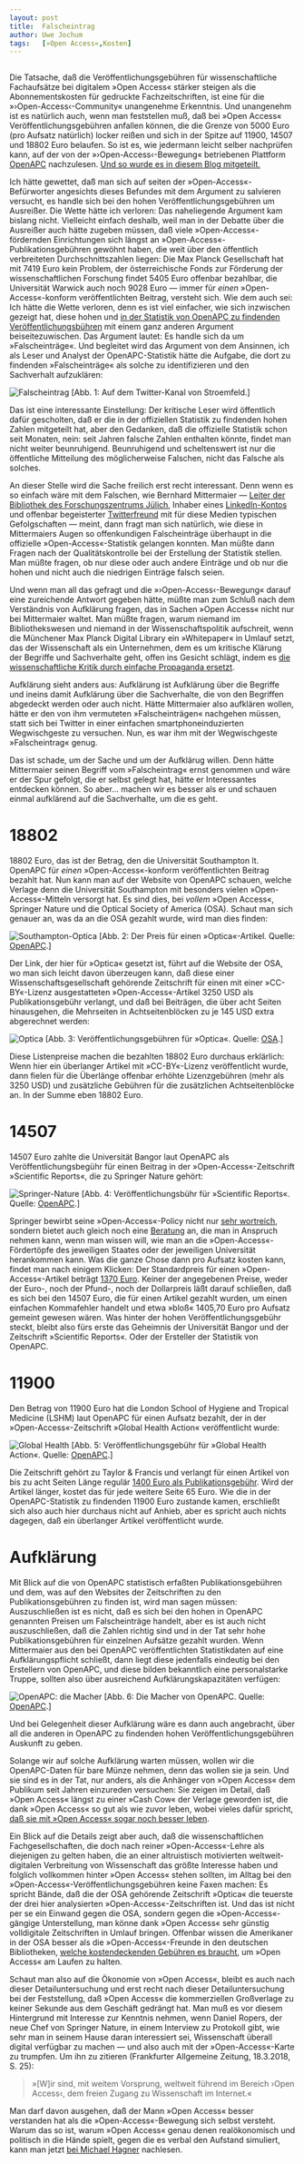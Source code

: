 ```yaml
---
layout:	post
title:	Falscheintrag
author:	Uwe Jochum
tags:   [»Open Access«,Kosten]
---
```


<img src="http://vg05.met.vgwort.de/na/667957a280524e258945added54fbb43" width="1" height="1" alt="">

Die Tatsache, daß die Veröffentlichungsgebühren für
wissenschaftliche Fachaufsätze bei digitalem »Open Access«
stärker steigen als die Abonnementskosten für gedruckte
Fachzeitschriften, ist eine für die »›Open-Access‹-Community«
unangenehme Erkenntnis. Und unangenehm ist es natürlich auch,
wenn man feststellen muß, daß bei »Open Access«
Veröffentlichungsgebühren anfallen können, die die Grenze von
5000 Euro (pro Aufsatz natürlich) locker reißen und sich in der
Spitze auf 11900, 14507 und 18802 Euro belaufen. So ist es, wie
jedermann leicht selber nachprüfen kann, auf der von der
»›Open-Access‹-Bewegung« betriebenen Plattform
[OpenAPC](https://github.com/OpenAPC/openapc-de)
nachzulesen. [Und so wurde es in diesem Blog
mitgeteilt.](https://uwejochum.github.io/5artikel/2018/03/11/18802-14507-11900/)

Ich hätte gewettet, daß man sich auf seiten der
»Open-Access«-Befürworter angesichts dieses Befundes mit dem
Argument zu salvieren versucht, es handle sich bei den hohen
Veröffentlichungsgebühren um Ausreißer. Die Wette hätte ich
verloren: Das naheliegende Argument kam bislang nicht. Vielleicht
einfach deshalb, weil man in der Debatte über die Ausreißer auch
hätte zugeben müssen, daß viele »Open-Access«-fördernden
Einrichtungen sich längst an »Open-Access«-Publikationsgebühren
gewöhnt haben, die weit über den öffentlich verbreiteten
Durchschnittszahlen liegen: Die Max Planck Gesellschaft hat mit
7419 Euro kein Problem, der österreichische Fonds zur Förderung
der wissenschaftlichen Forschung findet 5405 Euro offenbar
bezahlbar, die Universität Warwick auch noch 9028 Euro — immer
für *einen* »Open-Access«-konform veröffentlichten Beitrag,
versteht sich. Wie dem auch sei: Ich hätte die Wette verloren,
denn es ist viel einfacher, wie sich inzwischen gezeigt hat,
diese hohen und [in der Statistik von OpenAPC zu findenden
Veröffentlichungsbühren](https://github.com/OpenAPC/openapc-de)
mit einem ganz anderen Argument beiseitezuwischen. Das Argument
lautet: Es handle sich da um »Falscheinträge«. Und begleitet wird
das Argument von dem Ansinnen, ich als Leser und Analyst der
OpenAPC-Statistik hätte die Aufgabe, die dort zu findenden
»Falscheinträge« als solche zu identifizieren und den Sachverhalt
aufzuklären:

![Falscheintrag](/5artikel/material/mittermaier-stroemfeld-twitter-openapc-falscheintrag-2018-03-18.png)
[Abb. 1: Auf dem Twitter-Kanal von Stroemfeld.]

Das ist eine interessante Einstellung: Der kritische Leser wird
öffentlich dafür gescholten, daß er die in der offiziellen
Statistik zu findenden hohen Zahlen mitgeteilt hat, aber den
Gedanken, daß die offizielle Statistik schon seit Monaten, nein:
seit Jahren falsche Zahlen enthalten könnte, findet man nicht
weiter beunruhigend. Beunruhigend und scheltenswert ist nur die
öffentliche Mitteilung des möglicherweise Falschen, nicht das
Falsche als solches.

An dieser Stelle wird die Sache freilich erst recht
interessant. Denn wenn es so einfach wäre mit dem Falschen, wie
Bernhard Mittermaier — [Leiter der Bibliothek des
Forschungszentrums
Jülich](http://www.fz-juelich.de/zb/DE/UeberUns/Kontakt/Kontakt_node.html),
Inhaber eines
[LinkedIn-Kontos](https://de.linkedin.com/in/bernhard-mittermaier-23b6435)
und offenbar begeisterter
[Twitterfreund](https://twitter.com/BMittermaier) mit für diese
Medien typischen Gefolgschaften — meint, dann fragt man sich
natürlich, wie diese in Mittermaiers Augen so offenkundigen
Falscheinträge überhaupt in die offizielle
»Open-Access«-Statistik gelangen konnten. Man müßte dann Fragen
nach der Qualitätskontrolle bei der Erstellung der Statistik
stellen. Man müßte fragen, ob nur diese oder auch andere Einträge
und ob nur die hohen und nicht auch die niedrigen Einträge falsch
seien.

Und wenn man all das gefragt und die »›Open-Access‹-Bewegung«
darauf eine zureichende Antwort gegeben hätte, müßte man zum
Schluß nach dem Verständnis von Aufklärung fragen, das in Sachen
»Open Access« nicht nur bei Mittermaier waltet. Man müßte fragen,
warum niemand im Bibliothekswesen und niemand in der
Wissenschaftspolitik aufschreit, wenn die Münchener Max Planck
Digital Library ein »Whitepaper« in Umlauf setzt, das der
Wissenschaft als ein Unternehmen, dem es um kritische Klärung der
Begriffe und Sachverhalte geht, offen ins Gesicht schlägt, indem
es [die wissenschaftliche Kritik durch einfache Propaganda
ersetzt](https://uwejochum.github.io/5artikel/2018/02/02/politische-zahlen-mpdl/).

Aufklärung sieht anders aus: Aufklärung ist Aufklärung über die
Begriffe und ineins damit Aufklärung über die Sachverhalte, die
von den Begriffen abgedeckt werden oder auch nicht. Hätte
Mittermaier also aufklären wollen, hätte er den von ihm
vermuteten »Falscheinträgen« nachgehen müssen, statt sich bei
Twitter in einer einfachen smartphoneinduzierten Wegwischgeste zu
versuchen. Nun, es war ihm mit der Wegwischgeste »Falscheintrag«
genug.

Das ist schade, um der Sache und um der Aufklärug willen. Denn
hätte Mittermaier seinen Begriff vom »Falscheintrag« ernst
genommen und wäre er der Spur gefolgt, die er selbst gelegt hat,
hätte er Interessantes entdecken können.  So aber… machen wir es
besser als er und schauen einmal aufklärend auf die Sachverhalte,
um die es geht.

# 18802

18802 Euro, das ist der Betrag, den die Universität Southampton
lt. OpenAPC für *einen* »Open-Access«-konform veröffentlichten
Beitrag bezahlt hat. Nun kann man auf der Website von OpenAPC
schauen, welche Verlage denn die Universität Southampton mit
besonders vielen »Open-Access«-Mitteln versorgt hat. Es sind
dies, bei *vollem* »Open Access«, Springer Nature und die Optical
Society of America (OSA). Schaut man sich genauer an, was da an
die OSA gezahlt wurde, wird man dies finden:

![Southampton-Optica](/5artikel/material/openapc-osa-optica-apc-2018-03-18.png)
[Abb. 2: Der Preis für einen »Optica«-Artikel. Quelle:
[OpenAPC](https://treemaps.intact-project.org/apcdata/southampton-u/#publisher/Optical%20Society%20of%20America%20(OSA)/is_hybrid=FALSE).]

Der Link, der hier für »Optica« gesetzt ist, führt auf die
Website der OSA, wo man sich leicht davon überzeugen kann, daß
diese einer Wissenschaftsgesellschaft gehörende Zeitschrift für
einen mit einer »CC-BY«-Lizenz ausgestatteten
»Open-Access«-Artikel 3250 USD als Publikationsgebühr verlangt,
und daß bei Beiträgen, die über acht Seiten hinausgehen, die
Mehrseiten in Achtseitenblöcken zu je 145 USD extra abgerechnet
werden:

![Optica](/5artikel/material/osa-optica-apc-2018-03-18.png)
[Abb. 3: Veröffentlichungsgebühren für »Optica«. Quelle: [OSA](https://www.osapublishing.org/submit/review/pub_charge.cfm#apcs).]

Diese Listenpreise machen die bezahlten 18802 Euro durchaus
erklärlich: Wenn hier ein überlanger Artikel mit »CC-BY«-Lizenz
veröffentlicht wurde, dann fielen für die Überlänge offenbar
erhöhte Lizenzgebühren (mehr als 3250 USD) und zusätzliche
Gebühren für die zusätzlichen Achtseitenblöcke an. In der Summe
eben 18802 Euro.

# 14507

14507 Euro zahlte die Universität Bangor laut OpenAPC als
Veröffentlichungsbegühr für einen Beitrag in der
»Open-Access«-Zeitschrift »Scientific Reports«, die zu Springer
Nature gehört:

![Springer-Nature](/5artikel/material/openapc-bangor-springernature-2018-3-18.png)
[Abb. 4: Veröffentlichungsbühr für »Scientific Reports«. Quelle:
[OpenAPC](https://treemaps.intact-project.org/apcdata/bangor-u/#publisher/Springer%20Nature/).]

Springer bewirbt seine »Open-Access«-Policy nicht nur [sehr
wortreich](http://www.nature.com/openresearch/about-open-access/benefits-for-authors/),
sondern bietet auch gleich noch eine
[Beratung](https://www.springernature.com/gp/open-research/funding)
an, die man in Anspruch nehmen kann, wenn man wissen will, wie
man an die »Open-Access«-Fördertöpfe des jeweiligen Staates oder
der jeweiligen Universität herankommen kann. Was die ganze Chose
dann pro Aufsatz kosten kann, findet man nach einigem Klicken:
Der Standardpreis für einen »Open-Access«-Artikel beträgt [1370
Euro](https://www.nature.com/srep/about/article-processing-charges). Keiner
der angegebenen Preise, weder der Euro-, noch der Pfund-, noch
der Dollarpreis läßt darauf schließen, daß es sich bei den 14507
Euro, die für einen Artikel gezahlt wurden, um einen einfachen
Kommafehler handelt und etwa »bloß« 1405,70 Euro pro Aufsatz
gemeint gewesen wären. Was hinter der hohen
Veröffentlichungsgebühr steckt, bleibt also fürs erste das
Geheimnis der Universität Bangor und der Zeitschrift »Scientific
Reports«. Oder der Ersteller der Statistik von OpenAPC.

# 11900

Den Betrag von 11900 Euro hat die London School of Hygiene and
Tropical Medicine (LSHM) laut OpenAPC für einen Aufsatz bezahlt,
der in der »Open-Access«-Zeitschrift »Global Health Action«
veröffentlicht wurde:

![Global
Health](/5artikel/material/openapc-lshm-global-health-2018-03-18.png)
[Abb. 5: Veröffentlichungsgebühr für »Global Health
Action«. Quelle: [OpenAPC](https://treemaps.intact-project.org/apcdata/lhstm/#publisher/Informa%20UK%20Limited/Global%20Health%20Action/is_hybrid=FALSE).]

Die Zeitschrift gehört zu Taylor & Francis und verlangt für einen
Artikel von bis zu acht Seiten Länge regulär [1400 Euro als
Publikationsgebühr](https://www.tandfonline.com/action/authorSubmission?journalCode=zgha20&page=instructions#APCandwaiver). Wird
der Artikel länger, kostet das für jede weitere Seite 65
Euro. Wie die in der OpenAPC-Statistik zu findenden 11900 Euro
zustande kamen, erschließt sich also auch hier durchaus nicht auf
Anhieb, aber es spricht auch nichts dagegen, daß ein überlanger
Artikel veröffentlicht wurde.

# Aufklärung

Mit Blick auf die von OpenAPC statistisch erfaßten
Publikationsgebühren und dem, was auf den Websites der
Zeitschriften zu den Publikationsgebühren zu finden ist, wird man
sagen müssen: Auszuschließen ist es nicht, daß es sich bei den
hohen in OpenAPC genannten Preisen um Falscheinträge handelt,
aber es ist auch nicht auszuschließen, daß die Zahlen richtig
sind und in der Tat sehr hohe Publikationsgebühren für einzelnen
Aufsätze gezahlt wurden. Wenn Mittermaier aus den bei OpenAPC
veröffentlichten Statistikdaten auf eine Aufklärungspflicht
schließt, dann liegt diese jedenfalls eindeutig bei den
Erstellern von OpenAPC, und diese bilden bekanntlich eine
personalstarke Truppe, sollten also über ausreichend
Aufklärungskapazitäten verfügen:

![OpenAPC: die
Macher](/5artikel/material/openapc-macher-2018-03-19.png)
[Abb. 6: Die Macher von OpenAPC. Quelle:
[OpenAPC](https://github.com/OpenAPC/openapc-de).]

Und bei Gelegenheit dieser Aufklärung wäre es dann auch
angebracht, über all die anderen in OpenAPC zu findenden hohen
Veröffentlichungsgebühren Auskunft zu geben.

Solange wir auf solche Aufklärung warten müssen, wollen wir die
OpenAPC-Daten für bare Münze nehmen, denn das wollen sie ja
sein. Und sie sind es in der Tat, nur anders, als die Anhänger
von »Open Access« dem Publikum seit Jahren einzureden versuchen:
Sie zeigen im Detail, daß »Open Access« längst zu einer »Cash
Cow« der Verlage geworden ist, die dank »Open Access« so gut als
wie zuvor leben, wobei vieles dafür spricht, [daß sie mit »Open
Access« sogar noch besser
leben](http://eprints.rclis.org/30959/1/Open%20Access%20Revolution%20Goldesel.pdf).

Ein Blick auf die Details zeigt aber auch, daß die
wissenschaftlichen Fachgesellschaften, die doch nach reiner
»Open-Access«-Lehre als diejenigen zu gelten haben, die an einer
altruistisch motivierten weltweit-digitalen Verbreitung von
Wissenschaft das größte Interesse haben und folglich vollkommen
hinter »Open Access« stehen sollten, im Alltag bei den
»Open-Access«-Veröffentlichungsgebühren keine Faxen machen: Es
spricht Bände, daß die der OSA gehörende Zeitschrift »Optica« die
teuerste der drei hier analysierten »Open-Access«-Zeitschriften
ist. Und das ist nicht per se ein Einwand gegen die OSA, sondern
gegen die »Open-Access«-gängige Unterstellung, man könne dank
»Open Access« sehr günstig volldigitale Zeitschriften in Umlauf
bringen. Offenbar wissen die Amerikaner in der OSA besser als die
»Open-Access«-Freunde in den deutschen Bibliotheken, [welche
kostendeckenden Gebühren es
braucht](https://uwejochum.github.io/5artikel/2018/02/02/politische-zahlen-mpdl/),
um »Open Access« am Laufen zu halten.

Schaut man also auf die Ökonomie von »Open Access«, bleibt es
auch nach dieser Detailuntersuchung und erst recht nach dieser
Detailuntersuchung bei der Feststellung, daß »Open Access« die
kommerziellen Großverlage zu keiner Sekunde aus dem Geschäft
gedrängt hat.  Man muß es vor diesem Hintergrund mit Interesse
zur Kenntnis nehmen, wenn Daniel Ropers, der neue Chef von
Springer Nature, in einem Interview zu Protokoll gibt, wie sehr
man in seinem Hause daran interessiert sei, Wissenschaft überall
digital verfügbar zu machen — und also auch mit der
»Open-Access«-Karte zu trumpfen. Um ihn zu zitieren (Frankfurter
Allgemeine Zeitung, 18.3.2018, S. 25):

<blockquote>
»[W]ir sind, mit weitem Vorsprung, weltweit führend im Bereich
›Open Access‹, dem freien Zugang zu Wissenschaft im
Internet.«
</blockquote>

Man darf davon ausgehen, daß der Mann »Open Access« besser
verstanden hat als die »Open-Access«-Bewegung sich selbst
versteht. Warum das so ist, warum »Open Access« genau denen
realökonomisch und politisch in die Hände spielt, gegen die es
verbal den Aufstand simuliert, kann man jetzt [bei Michael
Hagner](https://smw.ch/article/doi/smw.2018.14600) nachlesen.

